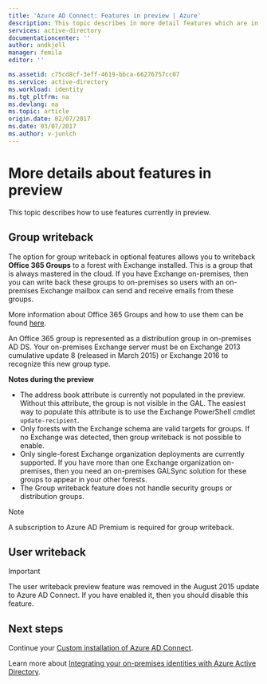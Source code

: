 ```yaml
---
title: 'Azure AD Connect: Features in preview | Azure'
description: This topic describes in more detail features which are in preview in Azure AD Connect.
services: active-directory
documentationcenter: ''
author: andkjell
manager: femila
editor: ''

ms.assetid: c75cd8cf-3eff-4619-bbca-66276757cc07
ms.service: active-directory
ms.workload: identity
ms.tgt_pltfrm: na
ms.devlang: na
ms.topic: article
origin.date: 02/07/2017
ms.date: 03/07/2017
ms.author: v-junlch
---
```


# More details about features in preview
This topic describes how to use features currently in preview.

## Group writeback
The option for group writeback in optional features allows you to writeback **Office 365 Groups** to a forest with Exchange installed. This is a group that is always mastered in the cloud. If you have Exchange on-premises, then you can write back these groups to on-premises so users with an on-premises Exchange mailbox can send and receive emails from these groups.

More information about Office 365 Groups and how to use them can be found [here](http://aka.ms/O365g).

An Office 365 group is represented as a distribution group in on-premises AD DS. Your on-premises Exchange server must be on Exchange 2013 cumulative update 8 (released in March 2015) or Exchange 2016 to recognize this new group type.

**Notes during the preview**

- The address book attribute is currently not populated in the preview. Without this attribute, the group is not visible in the GAL. The easiest way to populate this attribute is to use the Exchange PowerShell cmdlet `update-recipient`.
- Only forests with the Exchange schema are valid targets for groups. If no Exchange was detected, then group writeback is not possible to enable.
- Only single-forest Exchange organization deployments are currently supported. If you have more than one Exchange organization on-premises, then you need an on-premises GALSync solution for these groups to appear in your other forests.
- The Group writeback feature does not handle security groups or distribution groups.

> [!NOTE]
> A subscription to Azure AD Premium is required for group writeback.
> 
>

## User writeback
> [!IMPORTANT]
> The user writeback preview feature was removed in the August 2015 update to Azure AD Connect. If you have enabled it, then you should disable this feature.
>
>

## Next steps
Continue your [Custom installation of Azure AD Connect](active-directory-aadconnect-get-started-custom.md).

Learn more about [Integrating your on-premises identities with Azure Active Directory](active-directory-aadconnect.md).
